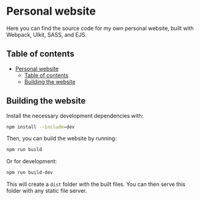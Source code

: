 # Personal website

Here you can find the source code for my own personal website, built with Webpack, UIkit, SASS, and EJS.

## Table of contents

- [Personal website](#personal-website)
  - [Table of contents](#table-of-contents)
  - [Building the website](#building-the-website)

## Building the website

Install the necessary development dependencies with:

```bash
npm install --include=dev
```

Then, you can build the website by running:

```bash
npm run build
```

Or for development:

```bash
npm run build-dev
```

This will create a `dist` folder with the built files. You can then serve this folder with any static file server.
